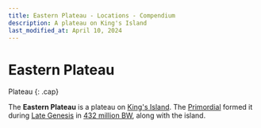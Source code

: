 ```yaml
---
title: Eastern Plateau - Locations - Compendium
description: A plateau on King's Island
last_modified_at: April 10, 2024
---
```


# Eastern Plateau
Plateau
{: .cap}

The **Eastern Plateau** is a plateau on [King's Island](/compendium/locations/kings-island/). The [Primordial](/compendium/creatures/primordial/) formed it during [Late Genesis](/compendium/events/genesis/#late-genesis) in [432 million BW](/compendium/events/genesis/#432-million-bw), along with the island.